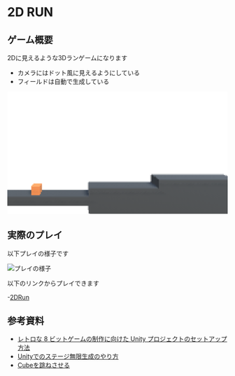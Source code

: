 # 2D RUN

## ゲーム概要

2Dに見えるような3Dランゲームになります

- カメラにはドット風に見えるようにしている
- フィールドは自動で生成している

![ドット絵のような表現](/img/2DRun_pixel.png)

## 実際のプレイ

以下プレイの様子です

![プレイの様子](/img/2DRUN_Play.gif)

以下のリンクからプレイできます

-[2DRun](https://tomru112345.github.io/2DRunGame/)

## 参考資料

- [レトロな 8 ビットゲームの制作に向けた Unity プロジェクトのセットアップ方法](https://blog.unity.com/ja/technology/2d-pixel-perfect-how-to-set-up-your-unity-project-for-retro-8-bits-games)
- [Unityでのステージ無限生成のやり方](https://qiita.com/Sacky_0729/items/7abec77c77a6b3b0834f)
- [Cubeを跳ねさせる](https://tsubakit1.hateblo.jp/entry/2017/07/31/005643)